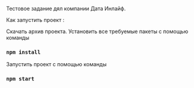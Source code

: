 Тестовое задание дял компании Дата Инлайф.

Как запустить проект :

Скачать архив проекта.
Установить все требуемые пакеты с помощью команды
### `npm install`
Запустить проект с помощью команды
### `npm start`
